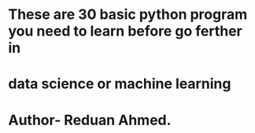 # These are 30 basic python program you need to learn before go ferther in
# data science or machine learning
# Author- Reduan Ahmed.
